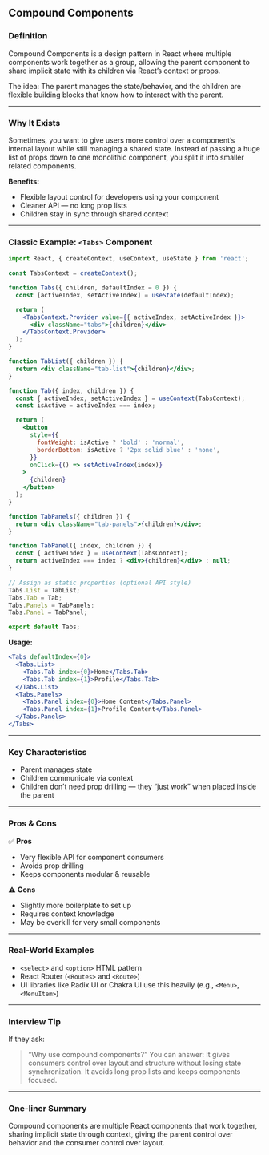 ## Compound Components

### Definition

Compound Components is a design pattern in React where multiple components work together as a group, allowing the parent component to share implicit state with its children via React’s context or props.

The idea: The parent manages the state/behavior, and the children are flexible building blocks that know how to interact with the parent.

---

### Why It Exists

Sometimes, you want to give users more control over a component’s internal layout while still managing a shared state.
Instead of passing a huge list of props down to one monolithic component, you split it into smaller related components.

**Benefits:**

- Flexible layout control for developers using your component
- Cleaner API — no long prop lists
- Children stay in sync through shared context

---

### Classic Example: `<Tabs>` Component

```jsx
import React, { createContext, useContext, useState } from 'react';

const TabsContext = createContext();

function Tabs({ children, defaultIndex = 0 }) {
  const [activeIndex, setActiveIndex] = useState(defaultIndex);

  return (
    <TabsContext.Provider value={{ activeIndex, setActiveIndex }}>
      <div className="tabs">{children}</div>
    </TabsContext.Provider>
  );
}

function TabList({ children }) {
  return <div className="tab-list">{children}</div>;
}

function Tab({ index, children }) {
  const { activeIndex, setActiveIndex } = useContext(TabsContext);
  const isActive = activeIndex === index;

  return (
    <button
      style={{
        fontWeight: isActive ? 'bold' : 'normal',
        borderBottom: isActive ? '2px solid blue' : 'none',
      }}
      onClick={() => setActiveIndex(index)}
    >
      {children}
    </button>
  );
}

function TabPanels({ children }) {
  return <div className="tab-panels">{children}</div>;
}

function TabPanel({ index, children }) {
  const { activeIndex } = useContext(TabsContext);
  return activeIndex === index ? <div>{children}</div> : null;
}

// Assign as static properties (optional API style)
Tabs.List = TabList;
Tabs.Tab = Tab;
Tabs.Panels = TabPanels;
Tabs.Panel = TabPanel;

export default Tabs;
```

**Usage:**

```jsx
<Tabs defaultIndex={0}>
  <Tabs.List>
    <Tabs.Tab index={0}>Home</Tabs.Tab>
    <Tabs.Tab index={1}>Profile</Tabs.Tab>
  </Tabs.List>
  <Tabs.Panels>
    <Tabs.Panel index={0}>Home Content</Tabs.Panel>
    <Tabs.Panel index={1}>Profile Content</Tabs.Panel>
  </Tabs.Panels>
</Tabs>
```

---

### Key Characteristics

- Parent manages state
- Children communicate via context
- Children don’t need prop drilling — they “just work” when placed inside the parent

---

### Pros & Cons

✅ **Pros**

- Very flexible API for component consumers
- Avoids prop drilling
- Keeps components modular & reusable

⚠️ **Cons**

- Slightly more boilerplate to set up
- Requires context knowledge
- May be overkill for very small components

---

### Real-World Examples

- `<select>` and `<option>` HTML pattern
- React Router (`<Routes>` and `<Route>`)
- UI libraries like Radix UI or Chakra UI use this heavily (e.g., `<Menu>`, `<MenuItem>`)

---

### Interview Tip

If they ask:

> “Why use compound components?”
> You can answer:
> It gives consumers control over layout and structure without losing state synchronization.
> It avoids long prop lists and keeps components focused.

---

### One-liner Summary

Compound components are multiple React components that work together, sharing implicit state through context, giving the parent control over behavior and the consumer control over layout.
